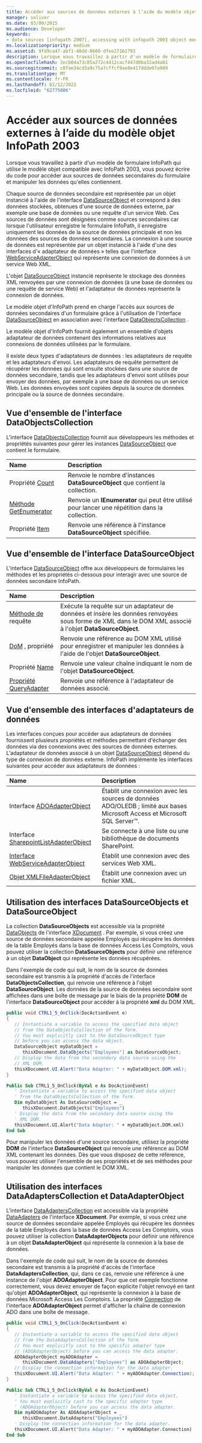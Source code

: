 ```yaml
---
title: Accéder aux sources de données externes à l’aide du modèle objet InfoPath 2003
manager: soliver
ms.date: 03/09/2015
ms.audience: Developer
keywords:
- data sources [infopath 2007], accessing with infopath 2003 object model,InfoPath 2003-compatible form templates, accessing external data
ms.localizationpriority: medium
ms.assetid: 9fd9ca47-abf1-48dd-8668-dfee27161793
description: Lorsque vous travaillez à partir d'un modèle de formulaire InfoPath qui utilise le modèle objet compatible avec InfoPath 2003, vous pouvez écrire du code pour accéder aux sources de données secondaires du formulaire et manipuler les données qu'elles contiennent.
ms.openlocfilehash: 2ecb04a73c85a272c4412cacf447d0ba32ad4a81
ms.sourcegitcommit: c0fae34cd3a9c75a7cffcf9ae8e417ddde07a989
ms.translationtype: MT
ms.contentlocale: fr-FR
ms.lasthandoff: 02/12/2022
ms.locfileid: "62775006"
---
```

# <a name="access-external-data-sources-using-the-infopath-2003-object-model"></a>Accéder aux sources de données externes à l’aide du modèle objet InfoPath 2003

Lorsque vous travaillez à partir d'un modèle de formulaire InfoPath qui utilise le modèle objet compatible avec InfoPath 2003, vous pouvez écrire du code pour accéder aux sources de données secondaires du formulaire et manipuler les données qu'elles contiennent.
  
Chaque source de données secondaire est représentée par un objet instancié à l'aide de l'interface [DataSourceObject](https://msdn.microsoft.com/library/Microsoft.Office.Interop.InfoPath.SemiTrust.DataSourceObject.aspx) et correspond à des données stockées, obtenues d'une source de données externe, par exemple une base de données ou une requête d'un service Web. Ces sources de données sont désignées comme sources secondaires car lorsque l'utilisateur enregistre le formulaire InfoPath, il enregistre uniquement les données de la source de données principale et non les données des sources de données secondaires. La connexion à une source de données est représentée par un objet instancié à l'aide d'une des interfaces d'« adaptateur de données » telles que l'interface [WebServiceAdapterObject](https://msdn.microsoft.com/library/Microsoft.Office.Interop.InfoPath.SemiTrust.WebServiceAdapterObject.aspx) qui représente une connexion de données à un service Web XML. 
  
L'objet [DataSourceObject](https://msdn.microsoft.com/library/Microsoft.Office.Interop.InfoPath.SemiTrust.DataSourceObject.aspx) instancié représente le stockage des données XML renvoyées par une connexion de données (à une base de données ou une requête de service Web) et l'adaptateur de données représente la connexion de données. 
  
Le modèle objet d'InfoPath prend en charge l'accès aux sources de données secondaires d'un formulaire grâce à l'utilisation de l'interface [DataSourceObject](https://msdn.microsoft.com/library/Microsoft.Office.Interop.InfoPath.SemiTrust.DataSourceObject.aspx) en association avec l'interface [DataObjectsCollection](https://msdn.microsoft.com/library/Microsoft.Office.Interop.InfoPath.SemiTrust.DataObjectsCollection.aspx) . 
  
Le modèle objet d'InfoPath fournit également un ensemble d'objets adaptateur de données contenant des informations relatives aux connexions de données utilisées par le formulaire. 
  
Il existe deux types d'adaptateurs de données : les adaptateurs de requête et les adaptateurs d'envoi. Les adaptateurs de requête permettent de récupérer les données qui sont ensuite stockées dans une source de données secondaire, tandis que les adaptateurs d'envoi sont utilisés pour envoyer des données, par exemple à une base de données ou un service Web. Les données envoyées sont copiées depuis la source de données principale ou la source de données secondaire. 
  
## <a name="overview-of-the-dataobjectscollection-interface"></a>Vue d'ensemble de l'interface DataObjectsCollection

L'interface [DataObjectsCollection](https://msdn.microsoft.com/library/Microsoft.Office.Interop.InfoPath.SemiTrust.DataObjectsCollection.aspx) fournit aux développeurs les méthodes et propriétés suivantes pour gérer les instances [DataSourceObject](https://msdn.microsoft.com/library/Microsoft.Office.Interop.InfoPath.SemiTrust.DataSourceObject.aspx) que contient le formulaire. 
  
|**Name**|**Description**|
|:-----|:-----|
|Propriété [Count](https://msdn.microsoft.com/library/Microsoft.Office.Interop.InfoPath.SemiTrust.DataObjects.Count.aspx)  <br/> |Renvoie le nombre d'instances **DataSourceObject** que contient la collection. |
|[Méthode GetEnumerator](https://msdn.microsoft.com/library/Microsoft.Office.Interop.InfoPath.SemiTrust.DataObjects.GetEnumerator.aspx)  <br/> |Renvoie un **IEnumerator** qui peut être utilisé pour lancer une répétition dans la collection. |
|Propriété [Item](https://msdn.microsoft.com/library/Microsoft.Office.Interop.InfoPath.SemiTrust.DataObjects.Item.aspx)  <br/> |Renvoie une référence à l'instance **DataSourceObject** spécifiée. |
   
## <a name="overview-of-the-datasourceobject-interface"></a>Vue d'ensemble de l'interface DataSourceObject

L'interface [DataSourceObject](https://msdn.microsoft.com/library/Microsoft.Office.Interop.InfoPath.SemiTrust.DataSourceObject.aspx) offre aux développeurs de formulaires les méthodes et les propriétés ci-dessous pour interagir avec une source de données secondaire InfoPath. 
  
|**Name**|**Description**|
|:-----|:-----|
|[Méthode de](https://msdn.microsoft.com/library/Microsoft.Office.Interop.InfoPath.SemiTrust.DataObject.Query.aspx) requête  <br/> |Exécute la requête sur un adaptateur de données et insère les données renvoyées sous forme de XML dans le DOM XML associé à l'objet **DataSourceObject**. |
|[DoM](https://msdn.microsoft.com/library/Microsoft.Office.Interop.InfoPath.SemiTrust.DataObject.DOM.aspx) , propriété  <br/> |Renvoie une référence au DOM XML utilisé pour enregistrer et manipuler les données à l'aide de l'objet **DataSourceObject**. |
|Propriété [Name](https://msdn.microsoft.com/library/Microsoft.Office.Interop.InfoPath.SemiTrust.DataObject.Name.aspx)  <br/> |Renvoie une valeur chaîne indiquant le nom de l'objet **DataSourceObject**. |
|[Propriété QueryAdapter](https://msdn.microsoft.com/library/Microsoft.Office.Interop.InfoPath.SemiTrust.DataObject.QueryAdapter.aspx)  <br/> |Renvoie une référence à l'adaptateur de données associé. |
   
## <a name="overview-of-the-data-adapter-interfaces"></a>Vue d'ensemble des interfaces d'adaptateurs de données

Les interfaces conçues pour accéder aux adaptateurs de données fournissent plusieurs propriétés et méthodes permettant d'échanger des données via des connexions avec des sources de données externes. L'adaptateur de données associé à un objet [DataSourceObject](https://msdn.microsoft.com/library/Microsoft.Office.Interop.InfoPath.SemiTrust.DataSourceObject.aspx) dépend du type de connexion de données externe. InfoPath implémente les interfaces suivantes pour accéder aux adaptateurs de données : 
  
|**Name**|**Description**|
|:-----|:-----|
|Interface [ADOAdapterObject](https://msdn.microsoft.com/library/Microsoft.Office.Interop.InfoPath.SemiTrust.ADOAdapterObject.aspx)  <br/> |Établit une connexion avec les sources de données ADO/OLEDB ; limité aux bases Microsoft Access et Microsoft SQL Server™. |
|Interface [SharepointListAdapterObject](https://msdn.microsoft.com/library/Microsoft.Office.Interop.InfoPath.SemiTrust.SharepointListAdapterObject.aspx)  <br/> |Se connecte à une liste ou une bibliothèque de documents SharePoint. |
|[Interface WebServiceAdapterObject](https://msdn.microsoft.com/library/Microsoft.Office.Interop.InfoPath.SemiTrust.WebServiceAdapterObject.aspx)  <br/> |Établit une connexion avec des services Web XML. |
|[Objet XMLFileAdapterObject](https://msdn.microsoft.com/library/Microsoft.Office.Interop.InfoPath.SemiTrust.XMLFileAdapterObject.aspx)  <br/> |Établit une connexion avec un fichier XML. |
   
## <a name="using-the-datasourceobjects-and-the-datasourceobject-interfaces"></a>Utilisation des interfaces DataSourceObjects et DataSourceObject

La collection **DataSourceObjects** est accessible via la propriété [DataObjects](https://msdn.microsoft.com/library/Microsoft.Office.Interop.InfoPath.SemiTrust._XDocument2.DataObjects.aspx) de l'interface [XDocument](https://msdn.microsoft.com/library/Microsoft.Office.Interop.InfoPath.SemiTrust.XDocument.aspx) . Par exemple, si vous créez une source de données secondaire appelée Employés qui récupère les données de la table Employés dans la base de données Access Les Comptoirs, vous pouvez utiliser la collection **DataSourceObjects** pour définir une référence à un objet **DataObject** qui représente les données récupérées. 
  
Dans l'exemple de code qui suit, le nom de la source de données secondaire est transmis à la propriété d'accès de l'interface **DataObjectsCollection**, qui renvoie une référence à l'objet **DataSourceObject**. Les données de la source de données secondaire sont affichées dans une boîte de message par le biais de la propriété **DOM** de l'interface **DataSourceObject** pour accéder à la propriété **xml** du DOM XML. 
  
```cs
public void CTRL1_5_OnClick(DocActionEvent e)
{
   // Instantiate a variable to access the specified data object
   // from the DataObjectsCollection of the form.
   // You must explicitly cast to the DataSourceObject type 
   // before you can access the data object.
   DataSourceObject myDataObject = 
      thisXDocument.DataObjects["Employees"] as DataSourceObject;
   // Display the data from the secondary data source using the 
   // XML DOM.
   thisXDocument.UI.Alert("Data Adapter: " + myDataObject.DOM.xml);
}
```

```vb
Public Sub CTRL1_5_OnClick(ByVal e As DocActionEvent)
   ' Instantiate a variable to access the specified data object
   ' from the DataObjectsCollection of the form.
   Dim myDataObject As DataSourceObject = _
      thisXDocument.DataObjects("Employees")
   ' Display the data from the secondary data source using the 
   ' XML DOM.
   thisXDocument.UI.Alert("Data Adapter: " + myDataObject.DOM.xml)
End Sub
```

Pour manipuler les données d'une source secondaire, utilisez la propriété **DOM** de l'interface **DataSourceObject** qui renvoie une référence au DOM XML contenant les données. Dès que vous disposez de cette référence, vous pouvez utiliser l'ensemble de ses propriétés et de ses méthodes pour manipuler les données que contient le DOM XML. 
  
## <a name="using-the-dataadapterscollection-and-the-dataadapterobject-interfaces"></a>Utilisation des interfaces DataAdaptersCollection et DataAdapterObject

L'interface [DataAdaptersCollection](https://msdn.microsoft.com/library/Microsoft.Office.Interop.InfoPath.SemiTrust.DataAdaptersCollection.aspx) est accessible via la propriété [DataAdapters](https://msdn.microsoft.com/library/Microsoft.Office.Interop.InfoPath.SemiTrust._XDocument2.DataAdapters.aspx) de l'interface **XDocument**. Par exemple, si vous créez une source de données secondaire appelée Employés qui récupère les données de la table Employés dans la base de données Access Les Comptoirs, vous pouvez utiliser la collection **DataAdapterObjects** pour définir une référence à un objet **DataAdapterObject** qui représente la connexion à la base de données. 
  
Dans l'exemple de code qui suit, le nom de la source de données secondaire est transmis à la propriété d'accès de l'interface **DataAdaptersCollection**, qui, dans ce cas, renvoie une référence à une instance de l'objet **ADOAdapterObject**. Pour que cet exemple fonctionne correctement, vous devez envoyer de façon explicite l'objet renvoyé en tant qu'objet **ADOAdapterObject**, qui représente la connexion à la base de données Microsoft Access Les Comptoirs. La propriété [Connection](https://msdn.microsoft.com/library/Microsoft.Office.Interop.InfoPath.SemiTrust.ADOAdapter2.Connection.aspx) de l'interface **ADOAdapterObject** permet d'afficher la chaîne de connexion ADO dans une boîte de message. 
  
```cs
public void CTRL1_5_OnClick(DocActionEvent e)
{
   // Instantiate a variable to access the specified data object
   // from the DataAdaptersCollection of the form. 
   // You must explicitly cast to the specific adapter type
   // (ADOAdapterObject) before you can access the data adapter.
   ADOAdapterObject myADOAdapter = 
      thisXDocument.DataAdapters["Employees"] as ADOAdapterObject;
   // Display the connection information for the data adapter.
   thisXDocument.UI.Alert("Data Adapter: " + myADOAdapter.Connection);
}
```

```vb
Public Sub CTRL1_5_OnClick(ByVal e As DocActionEvent)
   ' Instantiate a variable to access the specified data object. 
   ' You must explicitly cast to the specific adapter type
   ' (ADOAdapterObject) before you can access the data adapter.
   Dim myADOAdapter As ADOAdapterObject = _
      thisXDocument.DataAdapters("Employees")
   ' Display the connection information for the data adapter.
   thisXDocument.UI.Alert("Data Adapter: " + myADOAdapter.Connection)
End Sub
```


